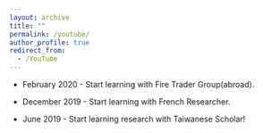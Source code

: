 ```yaml
---
layout: archive
title: ""
permalink: /youtube/
author_profile: true
redirect_from:
  - /YouTube
---
```



* February 2020 - Start learning with Fire Trader Group(abroad).

* December 2019 - Start learning with French Researcher.

* June 2019 - Start learning research with Taiwanese Scholar!
